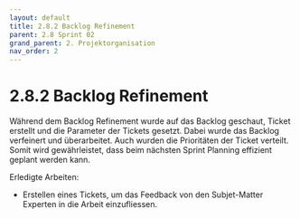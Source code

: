```yaml
---
layout: default
title: 2.8.2 Backlog Refinement
parent: 2.8 Sprint 02
grand_parent: 2. Projektorganisation
nav_order: 2
---
```


# 2.8.2 Backlog Refinement

Während dem Backlog Refinement wurde auf das Backlog geschaut, Ticket erstellt und die Parameter der Tickets gesetzt. Dabei wurde das Backlog verfeinert und überarbeitet. Auch wurden die Prioritäten der Ticket verteilt. Somit wird gewährleistet, dass beim nächsten Sprint Planning effizient geplant werden kann.

Erledigte Arbeiten:

- Erstellen eines Tickets, um das Feedback von den Subjet-Matter Experten in die Arbeit einzufliessen.
